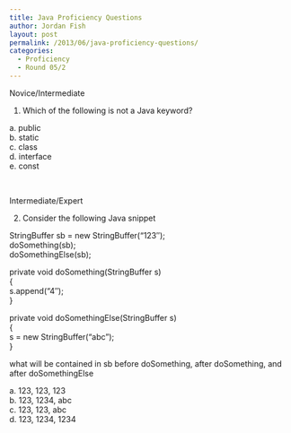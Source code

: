 ```yaml
---
title: Java Proficiency Questions
author: Jordan Fish
layout: post
permalink: /2013/06/java-proficiency-questions/
categories:
  - Proficiency
  - Round 05/2
---
```

Novice/Intermediate

1. Which of the following is not a Java keyword?

a. public  
b. static  
c. class  
d. interface  
e. const

&nbsp;

Intermediate/Expert

2. Consider the following Java snippet

StringBuffer sb = new StringBuffer(&#8220;123&#8243;);  
doSomething(sb);  
doSomethingElse(sb);

private void doSomething(StringBuffer s)  
{  
s.append(&#8220;4&#8243;);  
}

private void doSomethingElse(StringBuffer s)  
{  
s = new StringBuffer(&#8220;abc&#8221;);  
}

what will be contained in sb before doSomething, after doSomething, and after doSomethingElse

a. 123, 123, 123  
b. 123, 1234, abc  
c. 123, 123, abc  
d. 123, 1234, 1234